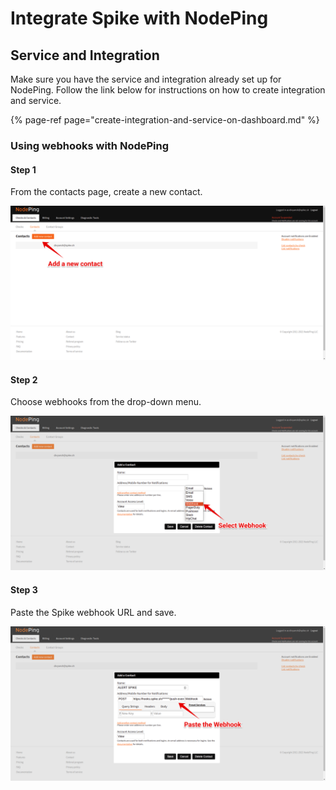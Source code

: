 # Integrate Spike with NodePing

## Service and Integration

Make sure you have the service and integration already set up for NodePing. Follow the link below for instructions on how to create integration and service.

{% page-ref page="create-integration-and-service-on-dashboard.md" %}



### Using webhooks with NodePing

#### Step 1

From the contacts page, create a new contact.

![](../.gitbook/assets/image%20%28118%29%20%281%29.png)



#### Step 2

Choose webhooks from the drop-down menu.

![](../.gitbook/assets/image%20%28127%29.png)



#### Step 3

Paste the Spike webhook URL and save.

![](../.gitbook/assets/image%20%2842%29.png)



